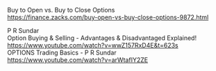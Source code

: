 



Buy to Open vs. Buy to Close Options    
https://finance.zacks.com/buy-open-vs-buy-close-options-9872.html     


 P R Sundar     
Option Buying & Selling - Advantages & Disadvantaged Explained! https://www.youtube.com/watch?v=wwZ157RxD4E&t=623s    
OPTIONS Trading Basics - P R Sundar    
https://www.youtube.com/watch?v=arWtafIY2ZE      


